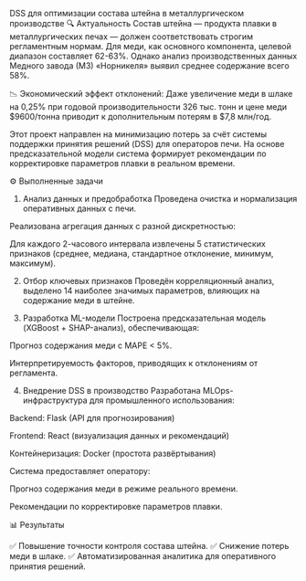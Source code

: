 DSS для оптимизации состава штейна в металлургическом производстве
🔍 Актуальность
Состав штейна — продукта плавки в металлургических печах — должен соответствовать строгим регламентным нормам. Для меди, как основного компонента, целевой диапазон составляет 62-63%. Однако анализ производственных данных Медного завода (МЗ) «Норникеля» выявил среднее содержание всего 58%.

📉 Экономический эффект отклонений:
Даже увеличение меди в шлаке на 0,25% при годовой производительности 326 тыс. тонн и цене меди $9600/тонна приводит к дополнительным потерям в $7,8 млн/год.

Этот проект направлен на минимизацию потерь за счёт системы поддержки принятия решений (DSS) для операторов печи. На основе предсказательной модели система формирует рекомендации по корректировке параметров плавки в реальном времени.

⚙️ Выполненные задачи
1. Анализ данных и предобработка
Проведена очистка и нормализация оперативных данных с печи.

Реализована агрегация данных с разной дискретностью:

Для каждого 2-часового интервала извлечены 5 статистических признаков (среднее, медиана, стандартное отклонение, минимум, максимум).

2. Отбор ключевых признаков
Проведён корреляционный анализ, выделено 14 наиболее значимых параметров, влияющих на содержание меди в штейне.

3. Разработка ML-модели
Построена предсказательная модель (XGBoost + SHAP-анализ), обеспечивающая:

Прогноз содержания меди с MAPE < 5%.

Интерпретируемость факторов, приводящих к отклонениям от регламента.

4. Внедрение DSS в производство
Разработана MLOps-инфраструктура для промышленного использования:

Backend: Flask (API для прогнозирования)

Frontend: React (визуализация данных и рекомендаций)

Контейнеризация: Docker (простота развёртывания)

Система предоставляет оператору:

Прогноз содержания меди в режиме реального времени.

Рекомендации по корректировке параметров плавки.

📊 Результаты

✅ Повышение точности контроля состава штейна.
✅ Снижение потерь меди в шлаке.
✅ Автоматизированная аналитика для оперативного принятия решений.
